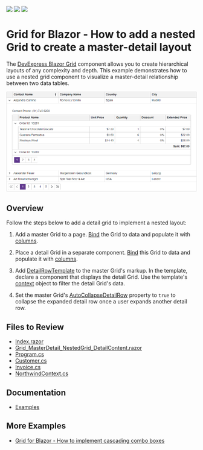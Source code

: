 <!-- default badges list -->
![](https://img.shields.io/endpoint?url=https://codecentral.devexpress.com/api/v1/VersionRange/624842964/23.1.3%2B)
[![](https://img.shields.io/badge/Open_in_DevExpress_Support_Center-FF7200?style=flat-square&logo=DevExpress&logoColor=white)](https://supportcenter.devexpress.com/ticket/details/T1158897)
[![](https://img.shields.io/badge/📖_How_to_use_DevExpress_Examples-e9f6fc?style=flat-square)](https://docs.devexpress.com/GeneralInformation/403183)
<!-- default badges end -->
# Grid for Blazor - How to add a nested Grid to create a master-detail layout

The [DevExpress Blazor Grid](https://docs.devexpress.com/Blazor/403143/grid) component allows you to create hierarchical layouts of any complexity and depth. This example demonstrates how to use a nested grid component to visualize a master-detail relationship between two data tables.

![Master-Detail Grid](master-detail-grid.png)

## Overview

Follow the steps below to add a detail grid to implement a nested layout:

1. Add a master Grid to a page. [Bind](https://docs.devexpress.com/Blazor/403737/grid/bind-to-data) the Grid to data and populate it with [columns](https://docs.devexpress.com/Blazor/DevExpress.Blazor.DxGrid.Columns).

2. Place a detail Grid in a separate component. [Bind](https://docs.devexpress.com/Blazor/403737/grid/bind-to-data) this Grid to data and populate it with [columns](https://docs.devexpress.com/Blazor/DevExpress.Blazor.DxGrid.Columns).

3. Add [DetailRowTemplate](https://docs.devexpress.com/Blazor/DevExpress.Blazor.DxGrid.DetailRowTemplate) to the master Grid's markup. In the template, declare a component that displays the detail Grid. Use the template's [context](https://docs.devexpress.com/Blazor/DevExpress.Blazor.GridDetailRowTemplateContext) object to filter the detail Grid's data.

4. Set the master Grid's [AutoCollapseDetailRow](https://docs.devexpress.com/Blazor/DevExpress.Blazor.DxGrid.AutoCollapseDetailRow) property to `true` to collapse the expanded detail row once a user expands another detail row.

## Files to Review

* [Index.razor](./CS/Pages/Index.razor)
* [Grid_MasterDetail_NestedGrid_DetailContent.razor](./CS/Pages/Grid_MasterDetail_NestedGrid_DetailContent.razor)
* [Program.cs](./CS/Program.cs)
* [Customer.cs](./CS/Models/Customer.cs)
* [Invoice.cs](/CS/Models/Invoice.cs)
* [NorthwindContext.cs](./CS/Models/NorthwindContext.cs)

## Documentation

* [Examples](https://docs.devexpress.com/Blazor/404035/grid/examples)

## More Examples

* [Grid for Blazor - How to implement cascading combo boxes](https://github.com/DevExpress-Examples/blazor-dxgrid-cascading-combo-boxes)

